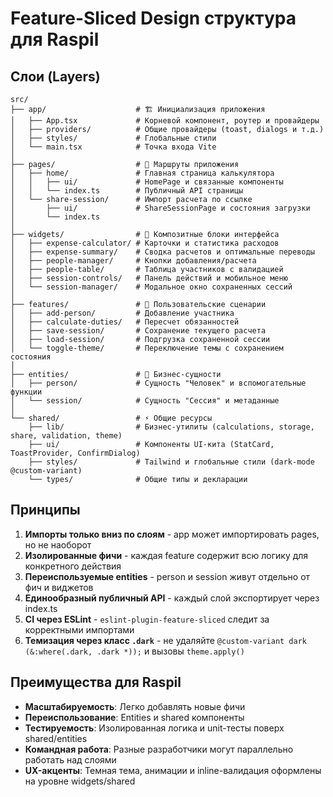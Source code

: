 # Feature-Sliced Design структура для Raspil

## Слои (Layers)

```
src/
├── app/                    # 🏗 Инициализация приложения
│   ├── App.tsx             # Корневой компонент, роутер и провайдеры
│   ├── providers/          # Общие провайдеры (toast, dialogs и т.д.)
│   ├── styles/             # Глобальные стили
│   └── main.tsx            # Точка входа Vite
│
├── pages/                  # 📄 Маршруты приложения
│   ├── home/               # Главная страница калькулятора
│   │   ├── ui/             # HomePage и связанные компоненты
│   │   └── index.ts        # Публичный API страницы
│   └── share-session/      # Импорт расчета по ссылке
│       ├── ui/             # ShareSessionPage и состояния загрузки
│       └── index.ts
│
├── widgets/                # 🧩 Композитные блоки интерфейса
│   ├── expense-calculator/ # Карточки и статистика расходов
│   ├── expense-summary/    # Сводка расчетов и оптимальные переводы
│   ├── people-manager/     # Кнопки добавления/расчета
│   ├── people-table/       # Таблица участников с валидацией
│   ├── session-controls/   # Панель действий и мобильное меню
│   └── session-manager/    # Модальное окно сохраненных сессий
│
├── features/               # 🚀 Пользовательские сценарии
│   ├── add-person/         # Добавление участника
│   ├── calculate-duties/   # Пересчет обязанностей
│   ├── save-session/       # Сохранение текущего расчета
│   ├── load-session/       # Подгрузка сохраненной сессии
│   └── toggle-theme/       # Переключение темы с сохранением состояния
│
├── entities/               # 🎯 Бизнес-сущности
│   ├── person/             # Сущность "Человек" и вспомогательные функции
│   └── session/            # Сущность "Сессия" и метаданные
│
└── shared/                 # ⚡ Общие ресурсы
    ├── lib/                # Бизнес-утилиты (calculations, storage, share, validation, theme)
    ├── ui/                 # Компоненты UI-кита (StatCard, ToastProvider, ConfirmDialog)
    ├── styles/             # Tailwind и глобальные стили (dark-mode @custom-variant)
    └── types/              # Общие типы и декларации
```

## Принципы

1. **Импорты только вниз по слоям** - app может импортировать pages, но не наоборот
2. **Изолированные фичи** - каждая feature содержит всю логику для конкретного действия
3. **Переиспользуемые entities** - person и session живут отдельно от фич и виджетов
4. **Единообразный публичный API** - каждый слой экспортирует через index.ts
5. **CI через ESLint** - `eslint-plugin-feature-sliced` следит за корректными импортами
6. **Темизация через класс `.dark`** - не удаляйте `@custom-variant dark (&:where(.dark, .dark *));` и вызовы `theme.apply()`

## Преимущества для Raspil

-   **Масштабируемость**: Легко добавлять новые фичи
-   **Переиспользование**: Entities и shared компоненты
-   **Тестируемость**: Изолированная логика и unit-тесты поверх shared/entities
-   **Командная работа**: Разные разработчики могут параллельно работать над слоями
-   **UX-акценты**: Темная тема, анимации и inline-валидация оформлены на уровне widgets/shared
